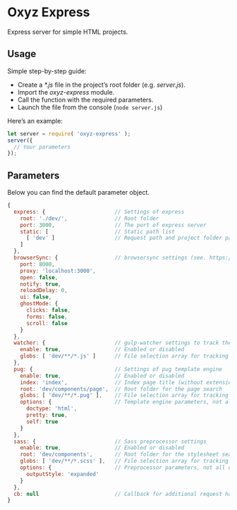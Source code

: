 # Oxyz Express
Express server for simple HTML projects.

## Usage
Simple step-by-step guide:
- Create a _*.js_ file in the project’s root folder (e.g. _server.js_).
- Import the _oxyz-express_ module.
- Call the function with the required parameters.
- Launch the file from the console (`node server.js`)

Here’s an example:
```js
let server = require( 'oxyz-express' );
server({
  // Your parameters
});
```

## Parameters
Below you can find the default parameter object.
```js
{
  express: {                      // Settings of express
    root: './dev/',               // Root folder
    port: 3000,                   // The port of express server
    static: [                     // Static path list
      [ 'dev' ]                   // Request path and project folder path
    ]
  },
  browserSync: {                  // browsersync settings (see. https://browsersync.io/docs/options)
    port: 8000,
    proxy: 'localhost:3000',
    open: false,
    notify: true,
    reloadDelay: 0,
    ui: false,
    ghostMode: {
      clicks: false,
      forms: false,
      scroll: false
    }
  },
  watcher: {                      // gulp-watcher settings to track the file changes
    enable: true,                 // Enabled or disabled
    globs: [ 'dev/**/*.js' ]      // File selection array for tracking (see. https://www.npmjs.com/package/glob)
  },
  pug: {                          // Settings of pug template engine
    enable: true,                 // Enabled or disabled
    index: 'index',               // Index page title (without extension)
    root: 'dev/components/page',  // Root folder for the page search
    globs: [ 'dev/**/*.pug' ],    // File selection array for tracking (see. https://www.npmjs.com/package/glob)
    options: {                    // Template engine parameters, not all options can be applied (see. https://pugjs.org/api/reference.html)
      doctype: 'html',
      pretty: true,
      self: true
    }
  },
  sass: {                         // Sass preprocessor settings
    enable: true,                 // Enabled or disabled
    root: 'dev/components',       // Root folder for the stylesheet search
    globs: [ 'dev/**/*.scss' ],   // File selection array for tracking (see. https://www.npmjs.com/package/glob)
    options: {                    // Preprocessor parameters, not all options can be applied (see. https://github.com/sass/node-sass#options)
      outputStyle: 'expanded'
    }
  },
  cb: null                        // Callback for additional request handler, gets the `app` parameter, no need to return anything (see. http://expressjs.com/en/4x/api.html#app.get.method)
}
```

